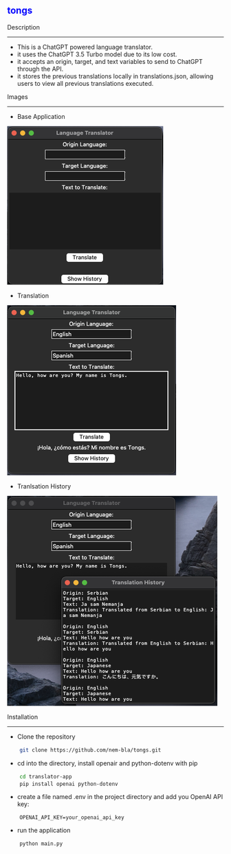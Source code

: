 ## <span style="color:blue">tongs</span>

Description
________________________

- This is a ChatGPT powered language translator. 
- it uses the ChatGPT 3.5 Turbo model due to its low cost.
- it accepts an origin, target, and text variables to send to ChatGPT through the API. 
- it stores the previous translations locally in translations.json, allowing users to view all previous translations executed. 

Images
________________________
- Base Application

![Alt Text](https://github.com/nem-bla/tongs/blob/master/images/app.png?raw=true)

- Translation

![Alt Text](https://github.com/nem-bla/tongs/blob/master/images/translation.png?raw=true)

- Tranlsation History

![Alt Text](https://github.com/nem-bla/tongs/blob/master/images/history.png?raw=true)

Installation
________________________

- Clone the repository

```bash
    git clone https://github.com/nem-bla/tongs.git
```

- cd into the directory, install openair and python-dotenv with pip

```bash
    cd translator-app
    pip install openai python-dotenv
```

- create a file named .env in the project directory and add you OpenAI API key:

```
    OPENAI_API_KEY=your_openai_api_key
```

- run the application

```bash
    python main.py
```